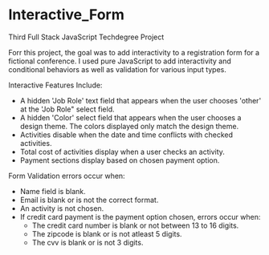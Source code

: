 # Interactive_Form
 Third Full Stack JavaScript Techdegree Project

Forr this project, the goal was to add interactivity to a registration form for a fictional conference.  I used pure JavaScript to add interactivity and conditional behaviors as well as validation for various input types. 

Interactive Features Include:
- A hidden 'Job Role' text field that appears when the user chooses 'other' at the 'Job Role" select field.
- A hidden 'Color' select field that appears when the user chooses a design theme. The colors displayed only match the design theme.
- Activities disable when the date and time conflicts with checked activities.
- Total cost of activities display when a user checks an activity.
- Payment sections display based on chosen payment option. 

Form Validation errors occur when:
- Name field is blank.
- Email is blank or is not the correct format.
- An activity is not chosen.
- If credit card payment is the payment option chosen, errors occur when:
  * The credit card number is blank or not between 13 to 16 digits.
  * The zipcode is blank or is not atleast 5 digits.
  * The cvv is blank or is not 3 digits.
